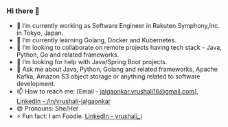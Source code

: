 ### Hi there 👋


- 🔭 I’m currently working as Software Engineer in Rakuten Symphony,Inc. in Tokyo, Japan.
- 🌱 I’m currently learning Golang, Docker and Kubernetes.
- 👯 I’m looking to collaborate on remote projects having tech stack - Java, Python, Go and related frameworks.
- 🤔 I’m looking for help with Java/Spring Boot projects.
- 💬 Ask me about Java, Python, Golang and related frameworks, Apache Kafka, Amazon S3 object storage or anything related to software development.
- 📫 How to reach me: [Email - jalgaonkar.vrushali16@gmail.com], [LinkedIn - /in/vrushali-jalgaonkar](https://www.linkedin.com/in/vrushali-jalgaonkar/)
- 😄 Pronouns: She/Her
- ⚡ Fun fact: I am Foodie.
[LinkedIn - vrushali_j](https://leetcode.com/vrushali_j/)
